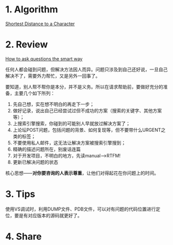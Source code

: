 # 1. Algorithm

[Shortest Distance to a Character](<https://leetcode.com/problems/shortest-distance-to-a-character/>)



# 2. Review

[How to ask questions the smart way](<https://github.com/ryanhanwu/How-To-Ask-Questions-The-Smart-Way>)

任何人都会碰到问题，但解决方法因人而异。问题只涉及到自己还好说，一旦自己解决不了，需要外力帮忙，又是另外一回事了。

要知道，别人帮不帮你是本分，并不是义务。所以在请求帮助前，要做好充分的准备，主要几个如下所列：

1. 先自己想，实在想不明白的再走下一步；
2. 做好记录，说出自己已经尝试过但不成功的方案（搜索的关键字、其他方案等）；
3. 上搜索引擎搜索，你碰到的可能别人早就放过解决方案了；
4. 上论坛POST问题，包括问题的背景、如何复现等，但不要带什么URGENT之类的标签；
5. 不要使用私人邮件，这无法让解决方案被搜索引擎搜到；
6. 精确的描述问题所在，别废话连篇
7. 对于开发项目，不明白的地方，先读manual——>RTFM! 
8. 更新已解决问题的状态

核心思想——**对你要咨询的人表示尊重**，让他们对得起花在你问题上的时间。

# 3. Tips

使用VS调试时，利用DUMP文件、PDB文件，可以对有问题的代码位置进行定位，要是有对应版本的源码就更好了。

# 4. Share